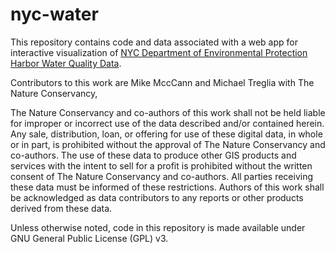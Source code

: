 # nyc-water
This repository contains code and data associated with a web app for interactive visualization of [NYC Department of Environmental Protection Harbor Water Quality Data](http://www.nyc.gov/html/dep/html/harborwater/harbor_water_sampling_results.shtml).

Contributors to this work are Mike MccCann and Michael Treglia with The Nature Conservancy,

The Nature Conservancy and co-authors of this work shall not be held liable for improper or incorrect use of the data described and/or contained herein. Any sale, distribution, loan, or offering for use of these digital data, in whole or in part, is prohibited without the approval of The Nature Conservancy and co-authors. The use of these data to produce other GIS products and services with the intent to sell for a profit is prohibited without the written consent of The Nature Conservancy and co-authors. All parties receiving these data must be informed of these restrictions. Authors of this work shall be acknowledged as data contributors to any reports or other products derived from these data.

Unless otherwise noted, code in this repository is made available under GNU General Public License (GPL) v3.
